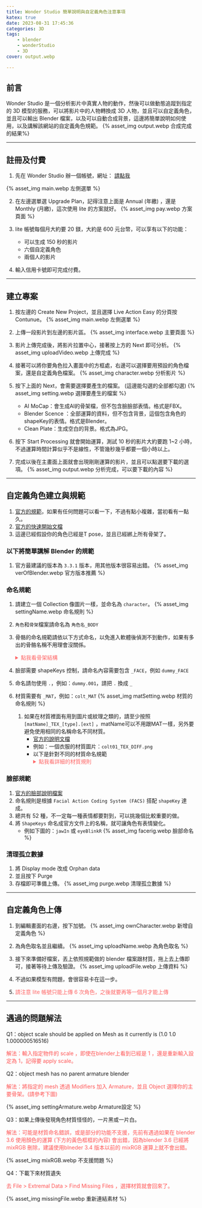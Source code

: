 ```yaml
---
title: Wonder Studio 簡單說明與自定義角色注意事項
katex: true
date: 2023-08-31 17:45:36
categories: 3D
tags:
    - blender
    - wonderStudio
    - 3D
cover: output.webp

---
```


## 前言

Wonder Studio 是一個分析影片中真實人物的動作，然後可以做動態追蹤到指定的 3D 模型的服務，可以將影片中的人物轉換成 3D 人物，並且可以自定義角色，並且可以輸出 Blender 檔案，以及可以自動合成背景，這邊將簡單說明如何使用，以及講解該網站的自定義角色規範。
{% asset_img output.webp  合成完成的結果%}

---

## 註冊及付費

1. 先在 Wonder Studio 辦一個帳號，網址： [請點我](https://wonderdynamics.com/)

{% asset_img main.webp 左側選單 %}

2. 在左邊選單選 Upgrade Plan，記得注意上面是 Annual (年繳) ，還是 Monthly (月繳)，這次使用 lite 的方案就好。
	{% asset_img pay.webp 方案頁面 %}

3. lite 帳號每個月大約要 20 鎂，大約是 600 元台幣，可以享有以下的功能：
	- 可以生成 150 秒的影片
	- 六個自定義角色 
	- 兩個人的影片 

4. 輸入信用卡號即可完成付費。

---

## 建立專案 

1. 按左邊的 Create New Project，並且選擇 Live Action Easy 的分頁按 Contunue。
	{% asset_img main.webp 左側選單 %}

2. 上傳一段影片到左邊的影片區。
	{% asset_img interface.webp 主要頁面 %}

3. 影片上傳完成後，將影片拉置中心，接著按上方的 Next 即可分析。
	{% asset_img uploadVideo.webp 上傳完成 %}

4. 接著可以將你要角色拉入畫面中的方框處，右邊可以選擇要用預設的角色檔案，還是自定義角色檔案。
	{% asset_img character.webp 分析影片 %}

5. 按下上面的 Next，會需要選擇要產生的檔案。 (這邊能勾選的全部都勾選)
	{% asset_img setting.webp 選擇要產生的檔案 %}

    - AI MoCap：會生成AI的骨架檔，但不包含臉臉部表情。格式是FBX。
    - Blender Scence ：全部運算的資料，但不包含背景，這個包含角色的shapeKey的表情。格式是Blender。
    - Clean Plate：生成空白的背景。格式為JPG。

6. 按下 Start Processing 就會開始運算，測試 10 秒的影片大約要跑 1~2 小時，不過運算時間計算似乎不是線性，不管幾秒幾乎都要一個小時以上。

7. 完成以後在主畫面上面就會出現剛剛運算的影片，並且可以點選要下載的選項。
	{% asset_img output.webp 分析完成，可以要下載的內容 %}

---

## 自定義角色建立與規範

1. [官方的規範](https://wonderdynamics.notion.site/Wonder-Dynamics-Character-Creation-Guidelines-4e7a932d2ffd49a89723e8ea80ba307d)，如果有任何問題可以看一下，不過有點小複雜，當初看有一點久。
2. [官方的快速開始文檔](https://wonderdynamics.notion.site/Quick-Start-Guide-for-Blender-ccf6968493f64a39b55cbc93c635839b)
3. 這邊已經假設你的角色已經是T pose，並且已經綁上所有骨架了。

### 以下將簡單講解 Blender 的規範

1. 官方最建議的版本為 `3.3.1` 版本，用其他版本很容易出錯。
	{% asset_img verOfBlender.webp 官方版本推薦 %}

### 命名規範

1. 請建立一個 Collection 像圖片一樣，並命名為 `character`。
	{% asset_img settingName.webp 命名規則 %}

2. `角色`和`骨架`檔案請命名為 `角色名_BODY`
3. 骨骼的命名規範請依以下方式命名，以免進入軟體後偵測不到動作，如果有多出的骨骼名稱不用理會沒關係。

    <details>
    <summary style="color:#F66"> 點我看骨架結構 </summary>
    ```text
    - Hips
        - Spine
            - Spine1
                - Spine2
                    - Neck
                        - Head
                    - LeftShoulder
                        - LeftArm
                            - LeftForeArm
                                - LeftHand
                                    - LeftHandThumb1
                                        - LeftHandThumb2
                                            - LeftHandThumb3
                                    - LeftHandIndex1
                                        - LeftHandIndex2
                                            - LeftHandIndex3
                                    - LeftHandMiddle1
                                        - LeftHandMiddle2
                                            - LeftHandMiddle3
                                    - LeftHandRing1
                                        - LeftHandRing2
                                            - LeftHandRing3
                                    - LeftHandPinky1
                                        - LeftHandPinky2
                                            - LeftHandPinky3
                    - RightShoulder
                        - RightArm
                            - RightForeArm
                                - RightHand
                                    - RightHandThumb1
                                        - RightHandThumb2
                                            - RightHandThumb3
                                    - RightHandIndex1
                                        - RightHandIndex2
                                            - RightHandIndex3
                                    - RightHandMiddle1
                                        - RightHandMiddle2
                                            - RightHandMiddle3
                                    - RightHandRing1
                                        - RightHandRing2
                                            - RightHandRing3
                                    - RightHandPinky1
                                        - RightHandPinky2
                                            - RightHandPinky3
        - LeftUpLeg
            - LeftLeg
                - LeftFoot
                    - LeftToeBase
        - RightUpLeg
            - RightLeg
                - RightFoot
                    - RightToeBase
    ```
    </details>

4. 臉部需要 shapeKeys 控制，請命名內容需要包含 `_FACE`，例如 `dummy_FACE` 
5. 命名請勿使用 `.`，例如：`dummy.001`，請把 `.` 換成 `_`
6. 材質需要有 `_MAT`，例如：`colt_MAT`
	{% asset_img matSetting.webp 材質的命名規則 %}

    1. 如果在材質裡面有用到圖片或紋理之類的，請至少按照`[matName]_TEX_[type].[ext]` ，matName可以不用跟MAT一樣，另外要避免使用相同的名稱命名不同材質。
        - [官方的說明文檔](https://wonderdynamics.notion.site/Shading-Texturing-220ac163b959401c921a0859795b7b8d)
        - 例如：一個衣服的材質圖片：`colt01_TEX_DIFF.png`
        - 以下是針對不同的材質命名規範
            <details>
            <summary style="color:#F66"> 點我看詳細的材質規則 </summary>
            ```text
            - Ambient Oclussion map → _TEX_AO
            - Anisotropy rotation map → _TEX_ANITROPROT
            - Anisotropy weight map → _TEX_ANITROP
            - Bump/Height map → _TEX_BUMP
            - Clearcoat weight map → TEX_COATWEIGHT
            - Diffuse map → _TEX_DIFF
            - Displacement map → _TEX_DISPLACE
            - Emission map → _TEX_EMISSION
            - Emission mask → _TEX_EMISSIONWEIGHT
            - Index of reflection map → _TEX_IOR
            - Metalness map → _TEX_METAL
            - Normal map → _TEX_NORM
            - Opacity/Alpha map → _TEX_OPAC
            - Roughness map → _TEX_ROUGH
            - Specular map → _TEX_SPEC
            - Subsurface Scattering map → _TEX_SSS
            - Thickness (SSS weight) map → _TEX_THICK
            - Transmission weight map → _TEX_TRANSWEIGHT
            ```
            </details>


### 臉部規範
1. [官方的臉部說明檔案](https://wonderdynamics.notion.site/Creating-Facial-for-Characters-6b938279399a4541914bccb5ba993436)
2. 命名規則是根據 `Facial Action Coding System (FACS)` 搭配 `shapeKey` 達成。
3. 總共有 52 種，不一定每一種表情都要對到，可以挑幾個比較重要的做。
4. 將 `ShapeKeys` 命名成官方文件上的名稱，就可讓角色有表情變化。
    - 例如下圖的：`jawIn` 或 `eyeBlinkR`
	{% asset_img facerig.webp 臉部命名 %}

### 清理孤立數據

1. 將 Display mode 改成 Orphan data 
2. 並且按下 Purge
3. 存檔即可準備上傳。
{% asset_img purge.webp 清理孤立數據 %}

---

## 自定義角色上傳

1. 到編輯畫面的右邊，按下加號。
{% asset_img ownCharacter.webp 新增自定義角色 %}

2. 為角色取名並且繼續。
{% asset_img uploadName.webp 為角色取名 %}

3. 接下來準備好檔案，丟上依照規範做的 blender 檔案跟材質，拖上去上傳即可，接著等待上傳及驗證。
{% asset_img uploadFile.webp 上傳資料 %}

4. 不過如果模型有問題，會很容易卡在這一步。

5. <p style=color:#F66>請注意 lite 帳號只能上傳 6 次角色，之後就要再等一個月才能上傳</p>

---

## 遇過的問題解法

Q1：object scale should be applied on Mesh as it currently is (1.0 1.0 1.000000516516)
<p style=color:#F55>解法：輸入指定物件的 scale ，即使在blender上看到已經是 1 ，還是重新輸入設定為 1，記得要 apply scale。</p>

Q2：object mesh has no parent armature blender
<p style=color:#F55>解法：將指定的 mesh 透過 Modifiers 加入 Armature，並且 Object 選擇你的主要骨架。(請參考下圖)</p>
{% asset_img settingArmature.webp Armature設定 %}

Q3：如果上傳後發現角色材質怪怪的，一片黑或一片白。
<p style=color:#F55>解法：可能是材質命名錯誤，或是部分的功能不支援，先前有遇過如果在 blender 3.6 使用顏色的運算 (下方的黃色框框的內容) 會出錯，因為blender 3.6 已經將 mixRGB 刪除，建議使用blneder 3.4 版本以前的 mixRGB 運算上就不會出錯。</p>
{% asset_img mixRGB.webp 不支援問題 %}

Q4：下載下來材質遺失
<p style=color:#F55>去 File > Extremal Data > Find Missing Files ，選擇材質就會回來了。</p>
{% asset_img missingFile.webp 重新連結素材 %}